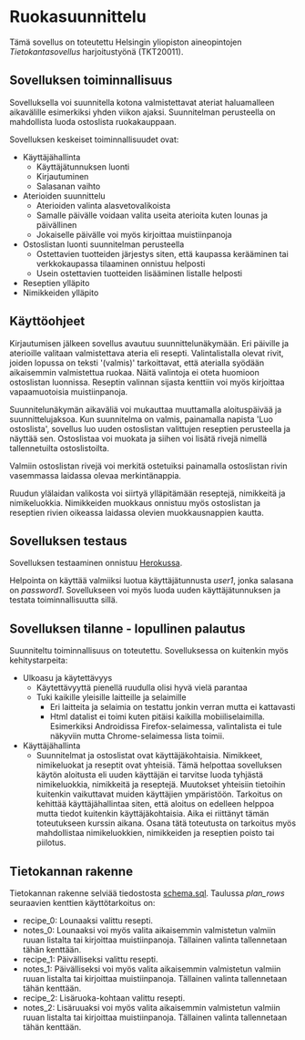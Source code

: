 # Ruokasuunnittelu

Tämä sovellus on toteutettu Helsingin yliopiston aineopintojen *Tietokantasovellus* harjoitustyönä (TKT20011).

## Sovelluksen toiminnallisuus

Sovelluksella voi suunnitella kotona valmistettavat ateriat haluamalleen aikavälille esimerkiksi yhden viikon ajaksi. Suunnitelman perusteella on mahdollista luoda ostoslista ruokakauppaan.

Sovelluksen keskeiset toiminnallisuudet ovat:
* Käyttäjähallinta
	* Käyttäjätunnuksen luonti
	* Kirjautuminen
	* Salasanan vaihto
* Aterioiden suunnittelu
	* Aterioiden valinta alasvetovalikoista
	* Samalle päivälle voidaan valita useita aterioita kuten lounas ja päivällinen
	* Jokaiselle päivälle voi myös kirjoittaa muistiinpanoja
* Ostoslistan luonti suunnitelman perusteella
	* Ostettavien tuotteiden järjestys siten, että kaupassa kerääminen tai verkkokaupassa tilaaminen onnistuu helposti
	* Usein ostettavien tuotteiden lisääminen listalle helposti 
* Reseptien ylläpito
* Nimikkeiden ylläpito

## Käyttöohjeet

Kirjautumisen jälkeen sovellus avautuu suunnittelunäkymään. Eri päiville ja aterioille valitaan valmistettava ateria eli resepti. Valintalistalla olevat rivit, joiden lopussa on teksti '(valmis)' tarkoittavat, että aterialla syödään aikaisemmin valmistettua ruokaa. Näitä valintoja ei oteta huomioon ostoslistan luonnissa. Reseptin valinnan sijasta kenttiin voi myös kirjoittaa vapaamuotoisia muistiinpanoja.

Suunnitelunäkymän aikaväliä voi mukauttaa muuttamalla aloituspäivää ja suunnittelujaksoa. Kun suunnitelma on valmis, painamalla napista 'Luo ostoslista', sovellus luo uuden ostoslistan valittujen reseptien perusteella ja näyttää sen. Ostoslistaa voi muokata ja siihen voi lisätä rivejä nimellä tallennetuilta ostoslistoilta.

Valmiin ostoslistan rivejä voi merkitä ostetuiksi painamalla ostoslistan rivin vasemmassa laidassa olevaa merkintänappia.

Ruudun ylälaidan valikosta voi siirtyä ylläpitämään reseptejä, nimikkeitä ja nimikeluokkia. Nimikkeiden muokkaus onnistuu myös ostoslistan ja reseptien rivien oikeassa laidassa olevien muokkausnappien kautta.

## Sovelluksen testaus

Sovelluksen testaaminen onnistuu [Herokussa](https://ruokasuunnittelu.herokuapp.com/).

Helpointa on käyttää valmiiksi luotua käyttäjätunnusta *user1*, jonka salasana on *password1*. Sovellukseen voi myös luoda uuden käyttäjätunnuksen ja testata toiminnallisuutta sillä.

## Sovelluksen tilanne - lopullinen palautus

Suunniteltu toiminnallisuus on toteutettu. Sovelluksessa on kuitenkin myös kehitystarpeita:
* Ulkoasu ja käytettävyys
	* Käytettävyyttä pienellä ruudulla olisi hyvä vielä parantaa
	* Tuki kaikille yleisille laitteille ja selaimille
		* Eri laitteita ja selaimia on testattu jonkin verran mutta ei kattavasti
		* Html datalist ei toimi kuten pitäisi kaikilla mobiiliselaimilla. Esimerkiksi Androidissa Firefox-selaimessa, valintalista ei tule näkyviin mutta Chrome-selaimessa lista toimii.
* Käyttäjähallinta
	* Suunnitelmat ja ostoslistat ovat käyttäjäkohtaisia. Nimikkeet, nimikeluokat ja reseptit ovat yhteisiä. Tämä helpottaa sovelluksen käytön aloitusta eli uuden käyttäjän ei tarvitse luoda tyhjästä nimikeluokkia, nimikkeitä ja reseptejä. Muutokset yhteisiin tietoihin kuitenkin vaikuttavat muiden käyttäjien ympäristöön. Tarkoitus on kehittää käyttäjähallintaa siten, että aloitus on edelleen helppoa mutta tiedot kuitenkin käyttäjäkohtaisia. Aika ei riittänyt tämän toteutukseen kurssin aikana. Osana tätä toteutusta on tarkoitus myös mahdollistaa nimikeluokkien, nimikkeiden ja reseptien poisto tai piilotus.

## Tietokannan rakenne

Tietokannan rakenne selviää tiedostosta [schema.sql](https://github.com/apla-hy/meal-plan/blob/main/schema.sql). Taulussa *plan_rows* seuraavien kenttien käyttötarkoitus on:
* recipe_0: Lounaaksi valittu resepti.
* notes_0: Lounaaksi voi myös valita aikaisemmin valmistetun valmiin ruuan listalta tai kirjoittaa muistiinpanoja. Tällainen valinta tallennetaan tähän kenttään.
* recipe_1: Päivälliseksi valittu resepti.
* notes_1: Päivälliseksi voi myös valita aikaisemmin valmistetun valmiin ruuan listalta tai kirjoittaa muistiinpanoja. Tällainen valinta tallennetaan tähän kenttään.
* recipe_2: Lisäruoka-kohtaan valittu resepti.
* notes_2: Lisäruuaksi voi myös valita aikaisemmin valmistetun valmiin ruuan listalta tai kirjoittaa muistiinpanoja. Tällainen valinta tallennetaan tähän kenttään.


